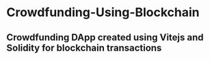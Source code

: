 # Crowdfunding-Using-Blockchain
## Crowdfunding DApp created using Vitejs and Solidity for blockchain transactions

